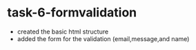 # task-6-formvalidation
- created the basic html structure 
- added the form for the validation (email,message,and name)